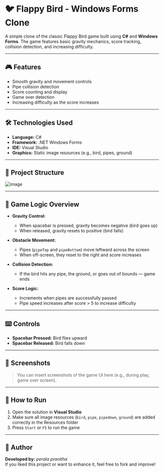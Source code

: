 # 🐦 Flappy Bird - Windows Forms Clone

A simple clone of the classic Flappy Bird game built using **C#** and **Windows Forms**. The game features basic gravity mechanics, score tracking, collision detection, and increasing difficulty.

---

## 🎮 Features

- Smooth gravity and movement controls
- Pipe collision detection
- Score counting and display
- Game over detection
- Increasing difficulty as the score increases

---

## 🛠️ Technologies Used

- **Language:** C#  
- **Framework:** .NET Windows Forms  
- **IDE:** Visual Studio  
- **Graphics:** Static image resources (e.g., bird, pipes, ground)  

---

## 📁 Project Structure

![image](https://github.com/user-attachments/assets/1ea0a2a4-ca38-4037-9120-277cbd48e13b)



---

## 🧠 Game Logic Overview

- **Gravity Control:**
  - When spacebar is pressed, gravity becomes negative (bird goes up)
  - When released, gravity resets to positive (bird falls)

- **Obstacle Movement:**
  - Pipes (`pipeTop` and `pipeBottom`) move leftward across the screen
  - When off-screen, they reset to the right and score increases

- **Collision Detection:**
  - If the bird hits any pipe, the ground, or goes out of bounds — game ends

- **Score Logic:**
  - Increments when pipes are successfully passed
  - Pipe speed increases after score > 5 to increase difficulty

---

## ⌨️ Controls

- **Spacebar Pressed:** Bird flies upward  
- **Spacebar Released:** Bird falls down  

---

## 📸 Screenshots

> You can insert screenshots of the game UI here (e.g., during play, game over screen).

---

## 🚀 How to Run

1. Open the solution in **Visual Studio**
2. Make sure all image resources (`bird`, `pipe`, `pipedown`, `ground`) are added correctly in the Resources folder
3. Press `Start` or `F5` to run the game

---

## 🙋 Author

**Developed by:** *perala pranitha*  
If you liked this project or want to enhance it, feel free to fork and improve!


